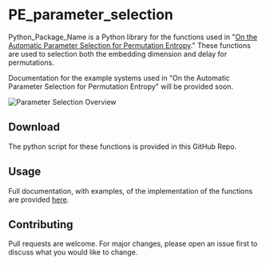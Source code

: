 # PE_parameter_selection

Python_Package_Name is a Python library for the functions used in "[On the Automatic Parameter Selection for Permutation Entropy](https://arxiv.org/abs/1905.06443)." These functions are used to selection both the embedding dimension and delay for permutations.

Documentation for the example systems used in "On the Automatic Parameter Selection for Permutation Entropy" will be provided soon.

![Parameter Selection Overview](https://github.com/myersau3/sample_template/blob/master/PE_params.PNG)

## Download

The python script for these functions is provided in this GitHub Repo.

## Usage

Full documentation, with examples, of the implementation of the functions are provided [here](http://www.firaskhasawneh.com/).

## Contributing

Pull requests are welcome. For major changes, please open an issue first to discuss what you would like to change.
